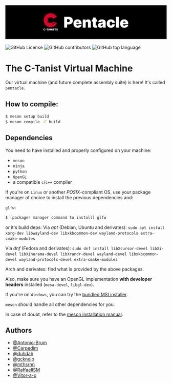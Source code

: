 <p align="center">
  <img src="https://raw.githubusercontent.com/Antonio-Brum/C-TANIST_MACHINE/bdcd00b156e7e0f84975cc284f1859e1dce37953/assets/pentacle.svg">
</p>

![GitHub License](https://img.shields.io/github/license/Antonio-Brum/C-TANIST_MACHINE)
![GitHub contributors](https://img.shields.io/github/contributors/Antonio-Brum/C-TANIST_MACHINE)
![GitHub top language](https://img.shields.io/github/languages/top/Antonio-Brum/C-TANIST_MACHINE)
# The C-Tanist Virtual Machine
Our virtual machine (and future complete assembly suite) is here! It's called `pentacle`.

## How to compile:

```bash
$ meson setup build
$ meson compile -C build
```

## Dependencies
You need to have installed and properly configured on your machine:

- `meson`
- `ninja`
- `python`
- `OpenGL`
- a compatible `c`/`c++` compiler

If you're on `Linux` or another *POSIX*-compliant OS, use your package manager of choice to install the previous dependencies and:

`glfw`:

```sh
$ [packager manager command to install] glfw
```

or it's build deps:
Via *apt* (Debian, Ubuntu and derivates): `sudo apt install xorg-dev libwayland-dev libxkbcommon-dev wayland-protocols extra-cmake-modules`

Via *dnf* (Fedora and derivates): `sudo dnf install libXcursor-devel libXi-devel libXinerama-devel libXrandr-devel wayland-devel libxkbcommon-devel wayland-protocols-devel extra-cmake-modules`

Arch and derivates: find what is provided by the above packages.

Also, make sure you have an OpenGL implementation **with developer headers** installed (`mesa-devel`, `libgl-dev`).


If you're on `Windows`, you can try the [bundled MSI installer](https://github.com/mesonbuild/meson/releases/download/1.8.1/meson-1.8.1-64.msi).

`meson` should handle all other dependencies for you. 

In case of doubt, refer to the [meson installation manual](https://mesonbuild.com/Getting-meson.html).

## Authors
- [@Antonio-Brum](https://github.com/Antonio-Brum)
- [@Carpedim](https://github.com/Carpedim)
- [@duhdah](https://github.com/duhdah)
- [@gckneip](https://github.com/gckneip)
- [@mthsrnn](https://www.github.com/mthsrnn)
- [@RaffaellSM](https://github.com/RaffaellSM)
- [@Vitor-a-o](https://github.com/Vitor-a-o)
